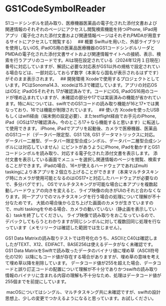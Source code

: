 # GS1CodeSymbolReader
S1コードシンボルを読み取り、医療機器医薬品の電子化された添付文書および関連情報のそれぞれのページにアクセスし閲覧検索機能を持つiPhone, IiPad用アプリ（電子化された添付文書および関連情報ページはそれぞれPMDAが用意するサイトにアクセスして閲覧する）
 
## 概要
Swiftuiを用いた、外部ライブラリを使用しないiOS, iPadOS用の医薬品医療機器のGS1コードシンボルリーダとPMDAの電子化された添付文書サイトおよび関連情報サイトへの接続、表示、検索を行うアプリのコードです。AIは現在設定されている（2024年12月１日現在）番号に対応していますが、解読に必要な対応表がGS1以外の規格で設定されている場合などは、一部対応しておらず数字（本来なら国名が表示されるはずです）がそのまま表示されます。
 
## 開発環境
Xcodeで使用するプロジェクトとしています。PCはSonoma14.3、xcodeは15.3で確認しています。アプリの対応OSはiOSと iPadOSそれぞれ 17が確認済みです。コードにiOS, iPadOS16用のコードが埋め込まれていますが、未確認の部分や17では実装済みの機能が省かれています。特にAIについては、swiftでのGS1コードの読み取り機能が16と17+では異なっており、16では機能が制限されています。
 
## 使い方
Xcodeを使ったUSBもしくはwifi経由（端末側の設定必要）、またtestflight経由でお手元のiPhone, iPad（iOSは17が確認済み。今のところ17＋なら機能すると思います）に転送して使用できます。
iPhone, iPadでアプリを起動後、カメラで医療機器、医薬品のGS1コード（データバー限定型、GS1 128, GS1 データマトリックスに対応。データバー二層型、データバー限定型合成シンボル、データバー二層型合成シンボルには対応していません）にピントがあうようにiPhone, iPadを動かすとGS1コードシンボルを読み取り、対応する電子化された添付文書を表示します。
添付文書を表示している画面でメニューを選択し関連情報のページを閲覧、検索することができます。iPadの場合、16+が使えるハードウェアであればmulti taskingにより本アプリを２個立ち上げることができます（本来マルチタスキング時にカメラが使用可能となるのはiOS17+と対応したハードウェアが必要なので、多分バグです）。
OSでマルチタスキングが可能な場合に本アプリを複数起動しハードウェアの向きを変えると、ライブ映像の向きがUIのそれと合わなくなります。同一アプリでのマルチタスキングを行う場合の処理について理解が不十分なためです。
大抵の場合後から立ち上げた画面のカメラが生きていますので、multi taskingをやめる場合、カメラの動いていない（静止画を表示している）taskを終了してください。
ライブ映像で読み取りをおこなっているので、デバックしてもらうとわかりますが同じシンボルに対して複数回同じ処理を行なっています（メモリリークは確認した範囲では生じません）。

GS1 Data Matrixの読み取りテストでは符号化のうち、ASCIIとC40は確認しましたがTEXT、X12、EDIFACT、BASE256は使えるデータがなく未確認です。
GS1 Data MatrixをSwiftで読み取ったデータのバイナリ値に埋め草（ASCII符号化の129）以降にもコード値が存在する場合がありますが、埋め草の意味を考えて埋め草以降を削除しています。
データコード値が255を超えた場合、データコードと誤り訂正コードの配置について理解が不十分でありかつswiftの読み取り情報のバイナリに含まれる内容の理解も不十分なため、処理はデータコード値が255個までを前提にしています。

 macOSについてはシングル、マルチタスキング共に未確認ですが、swiftの設計思想上、少しの変更でつかえるようになると思っています。お試しください。
